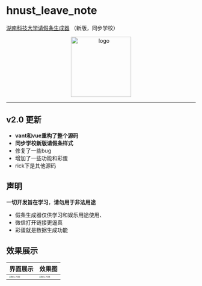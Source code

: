 # hnust_leave_note

[湖南科技大学请假条生成器](https://hnust.rick.icu/new) （新版，同步学校）

 <div align="center">
   <img width="160" src="https://blog.rick.icu/rick.jpeg" alt="logo"></br>
</diV>



----

## v2.0 更新

- **vant和vue重构了整个源码**
- **同步学校新版请假条样式**
- 修复了一些bug
- 增加了一些功能和彩蛋
- rick下是其他源码

## 声明

**一切开发旨在学习**，**请勿用于非法用途**

- 假条生成器仅供学习和娱乐用途使用、
- 微信打开链接更逼真
- 彩蛋就是数据生成功能

## 效果展示

| 界面展示                                                     | 效果图                                                       |
| ------------------------------------------------------------ | ------------------------------------------------------------ |
| <img src="https://pic.rick.icu/i/2023/11/17/6556e0c87cc2a.png" alt="IMG_7660" style="zoom:30%;" /> | <img src="https://pic.rick.icu/i/2023/11/17/6556e0c7cf0a9.png" alt="IMG_7658" style="zoom: 30%;" /> |



